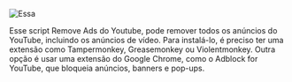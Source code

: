 ![Essa](https://github.com/user-attachments/assets/61c344e1-1769-4ac6-887b-91c169d3bcce)

Esse script Remove Ads do Youtube, pode remover todos os anúncios do YouTube, incluindo os anúncios de vídeo. Para instalá-lo, é preciso ter uma extensão como Tampermonkey, Greasemonkey ou Violentmonkey. 
Outra opção é usar uma extensão do Google Chrome, como o Adblock for YouTube, que bloqueia anúncios, banners e pop-ups. 
